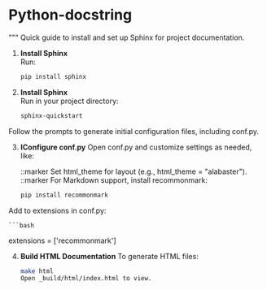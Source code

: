 # Python-docstring

"""
Quick guide to install and set up Sphinx for project documentation.

1. **Install Sphinx**  
   Run:
   ```bash
   pip install sphinx

2. **Install Sphinx**  
    Run in your project directory:
    ```bash
    sphinx-quickstart

Follow the prompts to generate initial configuration files, including conf.py.

3. **IConfigure conf.py** 
   Open conf.py and customize settings as needed, like:

   ::marker Set html_theme for layout (e.g., html_theme = "alabaster").
   ::marker For Markdown support, install recommonmark:

   ```bash
   pip install recommonmark

Add to extensions in conf.py:
    
    ```bash
   extensions = ['recommonmark']

4. **Build HTML Documentation**
   To generate HTML files:

    ```bash
    make html
    Open _build/html/index.html to view.
